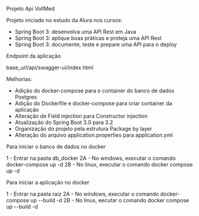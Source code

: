Projeto Api VollMed

Projeto iniciado no estudo da Alura nos cursos:

 - Spring Boot 3: desenvolva uma API Rest em Java
 - Spring Boot 3: aplique boas práticas e proteja uma API Rest
 - Spring Boot 3: documente, teste e prepare uma API para o deploy

Endpoint da aplicação

 base_url/api/swagger-ui/index.html

Melhorias:

 - Adição do docker-compose para o container do banco de dados Postgres
 - Adição do Dockerfile e docker-compose para criar container da aplicação
 - Alteração de Field injection para Constructor injection
 - Atualização do Spring Boot 3.0 para 3.2
 - Organização do projeto pela estrutura Package by layer
 - Alteração do arquivo application.properties para application.yml

Para iniciar o banco de dados no docker
    
 1 - Entrar na pasta db_docker
 2A - No windows, executar o comando docker-compose up -d
 2B - No linux, executar o comando docker compose up -d

Para iniciar a aplicação no docker

 1 - Entrar na pasta raiz
 2A - No windows, executar o comando docker-compose up --build -d
 2B - No linus, eecutar o comando docker compose up --build -d